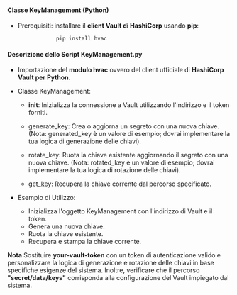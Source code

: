 #### Classe KeyManagement (Python)

- Prerequisiti: installare il **client Vault di HashiCorp** usando **pip**:
  
                  pip install hvac

#### Descrizione dello Script KeyManagement.py

- Importazione del **modulo hvac** ovvero del client ufficiale di **HashiCorp Vault per Python**.

- Classe KeyManagement:

  - __init__: Inizializza la connessione a Vault utilizzando l'indirizzo e il token forniti.
  
  - generate_key: Crea o aggiorna un segreto con una nuova chiave. (Nota: generated_key è un valore di esempio; dovrai implementare la tua logica di generazione delle chiavi).
  
  - rotate_key: Ruota la chiave esistente aggiornando il segreto con una nuova chiave. (Nota: rotated_key è un valore di esempio; dovrai implementare la tua logica di rotazione delle chiavi).
  
  - get_key: Recupera la chiave corrente dal percorso specificato.

- Esempio di Utilizzo:

  - Inizializza l'oggetto KeyManagement con l'indirizzo di Vault e il token.
  - Genera una nuova chiave.
  - Ruota la chiave esistente.
  - Recupera e stampa la chiave corrente.

**Nota**
Sostituire **your-vault-token** con un token di autenticazione valido e personalizzare la logica di generazione e rotazione delle chiavi in base specifiche esigenze del sistema. Inoltre, verificare che il percorso **"secret/data/keys"** corrisponda alla configurazione del Vault impiegato dal sistema.

